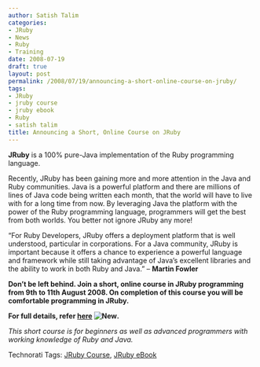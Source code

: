 ```yaml
---
author: Satish Talim
categories:
- JRuby
- News
- Ruby
- Training
date: 2008-07-19
draft: true
layout: post
permalink: /2008/07/19/announcing-a-short-online-course-on-jruby/
tags:
- JRuby
- jruby course
- jruby ebook
- Ruby
- satish talim
title: Announcing a Short, Online Course on JRuby
---
```


<div>
  <p>
    <strong>JRuby</strong> is a 100% pure-Java implementation of the Ruby programming language.
  </p>
  
  <p>
    Recently, JRuby has been gaining more and more attention in the Java and Ruby communities. Java is a powerful platform and there are millions of lines of Java code being written each month, that the world will have to live with for a long time from now. By leveraging Java the platform with the power of the Ruby programming language, programmers will get the best from both worlds. You better not ignore JRuby any more!
  </p>
  
  <p>
    &#8220;For Ruby Developers, JRuby offers a deployment platform that is well understood, particular in corporations. For a Java community, JRuby is important because it offers a chance to experience a powerful language and framework while still taking advantage of Java&#8217;s excellent libraries and the ability to work in both Ruby and Java.&#8221; &#8211; <strong>Martin Fowler</strong>
  </p>
  
  <p>
    <strong>Don&#8217;t be left behind. Join a short, online course in JRuby programming from 9th to 11th August 2008. On completion of this course you will be comfortable programming in JRuby.</strong>
  </p>
  
  <p>
    <strong>For full details, refer <a href="http://rubylearning.com/satishtalim/jruby_course.html">here</a> <img src="http://rubylearning.com/images/nw.gif" alt="New" />.</strong>
  </p>
  
  <p>
    <em>This short course is for beginners as well as advanced programmers with working knowledge of Ruby and Java.</em>
  </p>
</div>

Technorati Tags: <a href="http://technorati.com/tag/JRuby+Course" rel="tag">JRuby Course</a>, <a href="http://technorati.com/tag/JRuby+eBook" rel="tag">JRuby eBook</a>
